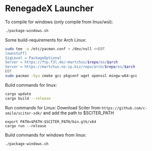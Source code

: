 # RenegadeX Launcher
To compile for windows (only compile from linux/wsl):
```bash
./package-windows.sh
```

Some build-requirements for Arch Linux:
```bash
sudo tee -a /etc/pacman.conf > /dev/null <<EOT
[ownstuff]
SigLevel = PackageOptional
Server = https://ftp.f3l.de/~martchus/$repo/os/$arch
Server = https://martchus.no-ip.biz/repo/arch/$repo/os/$arch
EOT
sudo pacman -Syu cmake gcc pkgconf wget openssl mingw-w64-gcc
```

Build commands for linux:
```bash
cargo update
cargo build --release
```

Run commands for Linux:
Download Sciter from `https://github.com/c-smile/sciter-sdk/` and add the path to $SCITER_PATH
```
export PATH=$PATH:$SCITER_PATH/bin.gtk/x64
cargo run --release
```

Build commands for windows from linux:
```bash
./package-windows.sh
```
